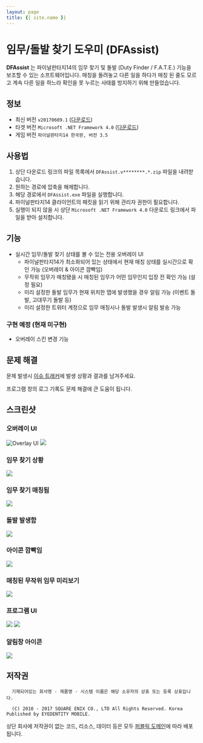 ```yaml
---
layout: page
title: {{ site.name }}
---
```


# 임무/돌발 찾기 도우미 (DFAssist)
**DFAssist** 는 파이널판타지14의 임무 찾기 및 돌발 (Duty Finder / F.A.T.E.) 기능을 보조할 수 있는 소프트웨어입니다.
매칭을 돌려놓고 다른 일을 하다가 매칭 된 줄도 모르고 계속 다른 일을 하느라 확인을 못 누르는 사태를 방지하기 위해 만들었습니다.

## 정보
- 최신 버전 ```v20170609.1``` ([다운로드](https://github.com/devunt/DFAssist/releases/latest))
- 타겟 버전 ```Microsoft .NET Framework 4.0``` ([다운로드](https://www.microsoft.com/en-us/download/details.aspx?id=17851))
- 게임 버전 ```파이널판타지14 한국판, 버전 3.5```

## 사용법
1. 상단 다운로드 링크의 파일 목록에서 ``DFAssist.v********.*.zip`` 파일을 내려받습니다.
2. 원하는 경로에 압축을 해제합니다.
3. 해당 경로에서 ``DFAssist.exe`` 파일을 실행합니다.
4. 파이널판타지14 클라이언트의 패킷을 읽기 위해 관리자 권한이 필요합니다.
5. 실행이 되지 않을 시 상단 ``Microsoft .NET Framework 4.0`` 다운로드 링크에서 파일을 받아 설치합니다.

## 기능
- 실시간 임무/돌발 찾기 상태를 볼 수 있는 전용 오버레이 UI
  - 파이널판타지14가 최소화되어 있는 상태에서 현재 매칭 상태를 실시간으로 확인 가능 (오버레이 & 아이콘 깜빡임)
  - 무작위 임무가 매칭됐을 시 매칭된 임무가 어떤 임무인지 입장 전 확인 가능 (설정 필요)
  - 미리 설정한 돌발 임무가 현재 위치한 맵에 발생했을 경우 알림 가능 (이벤트 돌발, 고대무기 돌발 등)
  - 미리 설정한 트위터 계정으로 임무 매칭시나 돌발 발생시 알림 발송 가능

### 구현 예정 (현재 미구현)
- 오버레이 스킨 변경 기능

## 문제 해결
문제 발생시 [이슈 트래커](https://github.com/devunt/DFAssist/issues>)에 발생 상황과 결과를 남겨주세요.

프로그램 창의 로그 기록도 문제 해결에 큰 도움이 됩니다.

## 스크린샷

### 오버레이 UI
![Overlay UI](https://i.imgur.com/US7qpwX.png)
![](https://i.imgur.com/Dd8xCqh.png)

### 임무 찾기 상황
![](https://i.imgur.com/VNWOUyh.png)

### 임무 찾기 매칭됨
![](https://i.imgur.com/GeU5i23.gif)

### 돌발 발생함
![](https://i.imgur.com/d2c2nc1.gif)

### 아이콘 깜빡임
![](https://i.imgur.com/ndNAFZ8.gif)

### 매칭된 무작위 임무 미리보기
![](https://i.imgur.com/Up0iXSM.png)

### 프로그램 UI
![](https://i.imgur.com/61dtKcW.png)
![](https://i.imgur.com/QtgLB2E.png)

### 알림창 아이콘
![](https://i.imgur.com/1zDkoDS.png)

## 저작권
```
  기재되어있는 회사명 · 제품명 · 시스템 이름은 해당 소유자의 상표 또는 등록 상표입니다.

  (C) 2010 - 2017 SQUARE ENIX CO., LTD All Rights Reserved. Korea Published by EYEDENTITY MOBILE.
```
상단 회사에 저작권이 없는 코드, 리소스, 데이터 등은 모두
[퍼블릭 도메인](https://en.wikipedia.org/wiki/Public_domain)에 따라 배포됩니다.
